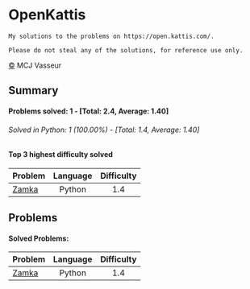 # OpenKattis
	My solutions to the problems on https://open.kattis.com/.

	Please do not steal any of the solutions, for reference use only.

[&copy;](https://github.com/mvr320/Kattis/blob/master/license.txt) MCJ Vasseur
## Summary
#### Problems solved: 1 - [Total: 2.4, Average: 1.40]
###### Solved in Python: 1 (100.00%) - [Total: 1.4, Average: 1.40]
#### Top 3 highest difficulty solved
| Problem | Language | Difficulty |
| :--- | :---: | :---: |
| [Zamka ](https://open.kattis.com/problems/zamka) | Python | 1.4 |

## Problems
#### Solved Problems:
| Problem | Language | Difficulty |
| :--- | :---: | :---: |
| [Zamka ](https://open.kattis.com/problems/zamka) | Python | 1.4 |


